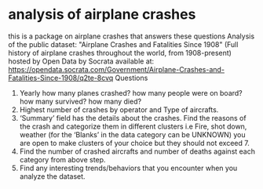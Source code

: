 # analysis of airplane crashes
this is a package on airplane  crashes that answers these questions
Analysis of the public dataset: "Airplane Crashes and Fatalities Since 1908" (Full history of airplane crashes throughout the world, from 1908-present) hosted by Open Data by Socrata available at:
https://opendata.socrata.com/Government/Airplane-Crashes-and-Fatalities-Since-1908/q2te-8cvq
Questions
1.	Yearly how many planes crashed? how many people were on board? how many survived? how many died?
2.	Highest number of crashes by operator and Type of aircrafts.
3.	‘Summary’ field has the details about the crashes. Find the reasons of the crash and categorize them in different clusters 
i.e Fire, shot down, weather (for the ‘Blanks’ in the data category can be UNKNOWN) you are open to make clusters of your choice but they should not exceed 7.
4.	Find the number of crashed aircrafts and number of deaths against each category from above step.
5.	Find any interesting trends/behaviors that you encounter when you analyze the dataset.
